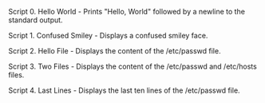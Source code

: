 Script 0. Hello World - Prints "Hello, World" followed by a newline to the standard output.

Script 1. Confused Smiley - Displays a confused smiley face.

Script 2. Hello File - Displays the content of the /etc/passwd file.

Script 3. Two Files - Displays the content of the /etc/passwd and /etc/hosts files.

Script 4. Last Lines - Displays the last ten lines of the /etc/passwd file.
